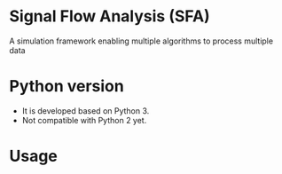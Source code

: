 Signal Flow Analysis (SFA)
==========================

A simulation framework enabling multiple algorithms to process multiple data

Python version
==============
* It is developed based on Python 3.
* Not compatible with Python 2 yet.

Usage
=====